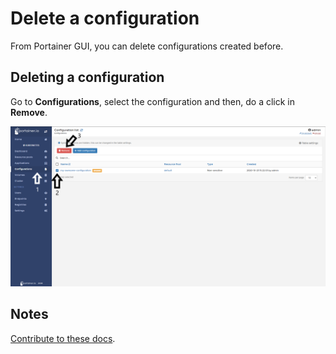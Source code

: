 # Delete a configuration

From Portainer GUI, you can delete configurations created before.

## Deleting a configuration

Go to <b>Configurations</b>, select the configuration and then, do a click in <b>Remove</b>.

![remove](assets/remove-1.png)

## Notes

[Contribute to these docs](https://github.com/portainer/portainer-docs/blob/master/contributing.md).